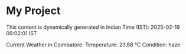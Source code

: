 # My Project

This content is dynamically generated in Indian Time (IST): 2025-02-19 09:02:01 IST


Current Weather in Coimbatore:
Temperature: 23.88 °C
Condition: haze
